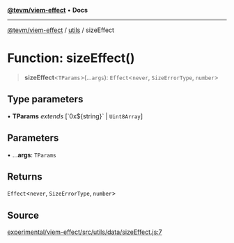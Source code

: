 [**@tevm/viem-effect**](../../README.md) • **Docs**

***

[@tevm/viem-effect](../../modules.md) / [utils](../README.md) / sizeEffect

# Function: sizeEffect()

> **sizeEffect**\<`TParams`\>(...`args`): `Effect`\<`never`, `SizeErrorType`, `number`\>

## Type parameters

• **TParams** *extends* [\`0x$\{string\}\` \| `Uint8Array`]

## Parameters

• ...**args**: `TParams`

## Returns

`Effect`\<`never`, `SizeErrorType`, `number`\>

## Source

[experimental/viem-effect/src/utils/data/sizeEffect.js:7](https://github.com/evmts/tevm-monorepo/blob/main/experimental/viem-effect/src/utils/data/sizeEffect.js#L7)
